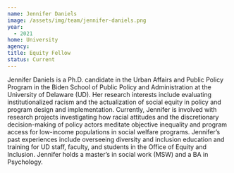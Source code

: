 ```yaml
---
name: Jennifer Daniels
image: /assets/img/team/jennifer-daniels.png
year:
  - 2021
home: University
agency:
title: Equity Fellow
status: Current
---
```

Jennifer Daniels is a Ph.D. candidate in the Urban Affairs and Public Policy Program in the Biden School of Public Policy and Administration at the University of Delaware (UD). Her research interests include evaluating institutionalized racism and the actualization of social equity in policy and program design and implementation.  Currently, Jennifer is involved with research projects investigating how racial attitudes and the discretionary decision-making of policy actors meditate objective inequality and program access for low-income populations in social welfare programs. Jennifer’s past experiences include overseeing diversity and inclusion education and training for UD staff, faculty, and students in the Office of Equity and Inclusion. Jennifer holds a master’s in social work (MSW) and a BA in Psychology.  
